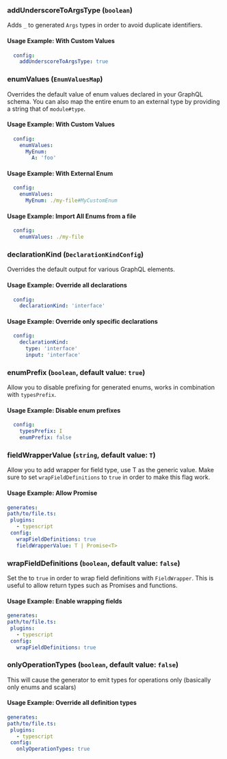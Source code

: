 
### addUnderscoreToArgsType (`boolean`)

Adds `_` to generated `Args` types in order to avoid duplicate identifiers.


#### Usage Example: With Custom Values

```yml
  config:
    addUnderscoreToArgsType: true
```


### enumValues (`EnumValuesMap`)

Overrides the default value of enum values declared in your GraphQL schema. You can also map the entire enum to an external type by providing a string that of `module#type`.


#### Usage Example: With Custom Values

```yml
  config:
    enumValues:
      MyEnum:
        A: 'foo'
```

#### Usage Example: With External Enum

```yml
  config:
    enumValues:
      MyEnum: ./my-file#MyCustomEnum
```

#### Usage Example: Import All Enums from a file

```yml
  config:
    enumValues: ./my-file
```

### declarationKind (`DeclarationKindConfig`)

Overrides the default output for various GraphQL elements.


#### Usage Example: Override all declarations

```yml
  config:
    declarationKind: 'interface'
```

#### Usage Example: Override only specific declarations

```yml
  config:
    declarationKind:
      type: 'interface'
      input: 'interface'
```

### enumPrefix (`boolean`, default value: `true`)

Allow you to disable prefixing for generated enums, works in combination with `typesPrefix`.


#### Usage Example: Disable enum prefixes

```yml
  config:
    typesPrefix: I
    enumPrefix: false
```

### fieldWrapperValue (`string`, default value: `T`)

Allow you to add wrapper for field type, use T as the generic value. Make sure to set `wrapFieldDefinitions` to `true` in order to make this flag work.


#### Usage Example: Allow Promise

```yml
generates:
path/to/file.ts:
 plugins:
   - typescript
 config:
   wrapFieldDefinitions: true
   fieldWrapperValue: T | Promise<T>
```

### wrapFieldDefinitions (`boolean`, default value: `false`)

Set the to `true` in order to wrap field definitions with `FieldWrapper`. This is useful to allow return types such as Promises and functions.


#### Usage Example: Enable wrapping fields

```yml
generates:
path/to/file.ts:
 plugins:
   - typescript
 config:
   wrapFieldDefinitions: true
```

### onlyOperationTypes (`boolean`, default value: `false`)

This will cause the generator to emit types for operations only (basically only enums and scalars)


#### Usage Example: Override all definition types

```yml
generates:
path/to/file.ts:
 plugins:
   - typescript
 config:
   onlyOperationTypes: true
```